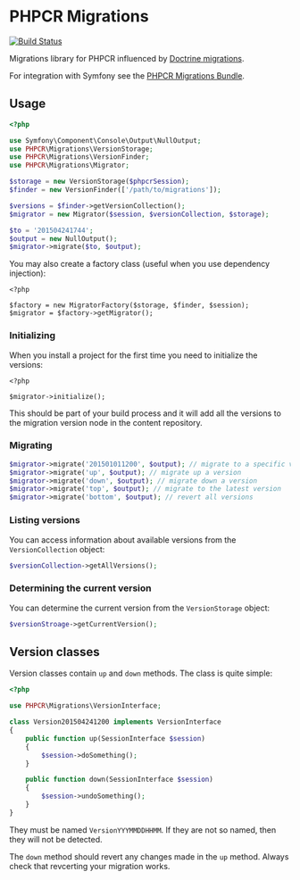 PHPCR Migrations
================

[![Build
Status](https://github.com/phpcr/phpcr-migrations/actions/workflows/test-application.yaml/badge.svg)](https://github.com/phpcr/phpcr-migrations/actions/workflows/test-application.yaml)

Migrations library for PHPCR influenced by [Doctrine
migrations](https://github.com/doctrine/migrations).

For integration with Symfony see the [PHPCR Migrations
Bundle](https://github.com/phpcr/phpcr-migrations-bundle).

Usage
-----

````php
<?php

use Symfony\Component\Console\Output\NullOutput;
use PHPCR\Migrations\VersionStorage;
use PHPCR\Migrations\VersionFinder;
use PHPCR\Migrations\Migrator;

$storage = new VersionStorage($phpcrSession);
$finder = new VersionFinder(['/path/to/migrations']);

$versions = $finder->getVersionCollection();
$migrator = new Migrator($session, $versionCollection, $storage);

$to = '201504241744';
$output = new NullOutput();
$migrator->migrate($to, $output);
````

You may also create a factory class (useful when you use dependency
injection):

````
<?php

$factory = new MigratorFactory($storage, $finder, $session);
$migrator = $factory->getMigrator();
````

### Initializing

When you install a project for the first time you need to initialize the
versions:

````
<?php

$migrator->initialize();
````

This should be part of your build process and it will add all the versions to
the migration version node in the content repository.

### Migrating


```php
$migrator->migrate('201501011200', $output); // migrate to a specific version
$migrator->migrate('up', $output); // migrate up a version
$migrator->migrate('down', $output); // migrate down a version
$migrator->migrate('top', $output); // migrate to the latest version
$migrator->migrate('bottom', $output); // revert all versions
````

### Listing versions

You can access information about available versions from the
`VersionCollection` object:


````php
$versionCollection->getAllVersions();
````

### Determining the current version

You can determine the current version from the `VersionStorage` object:

````php
$versionStroage->getCurrentVersion();
````

Version classes
---------------

Version classes contain `up` and `down` methods. The class is quite simple:

````php
<?php

use PHPCR\Migrations\VersionInterface;

class Version201504241200 implements VersionInterface
{
    public function up(SessionInterface $session)
    {
        $session->doSomething();
    }

    public function down(SessionInterface $session)
    {
        $session->undoSomething();
    }
}
````

They must be named `VersionYYYMMDDHHMM`. If they are not so named, then they
will not be detected.

The `down` method should revert any changes made in the `up` method. Always
check that revcerting your migration works.
